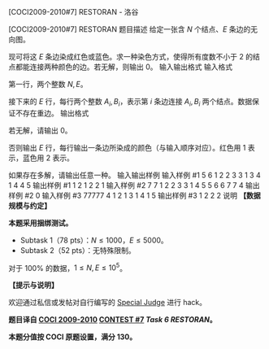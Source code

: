 



[COCI2009-2010#7] RESTORAN - 洛谷














[COCI2009-2010#7] RESTORAN
题目描述
给定一张含 $N$ 个结点、$E$ 条边的无向图。

现可将这 $E$ 条边染成红色或蓝色。求一种染色方式，使得所有度数不小于 $2$ 的结点都能连接两种颜色的边。若无解，则输出 $0$。
输入输出格式
输入格式

第一行，两个整数 $N,E$。

接下来的 $E$ 行，每行两个整数 $A_i,B_i$，表示第 $i$ 条边连接 $A_i,B_i$ 两个结点。数据保证不存在重边。
输出格式

若无解，请输出 $0$。

否则输出 $E$ 行，每行输出一条边所染成的颜色（与输入顺序对应）。红色用 $1$ 表示，蓝色用 $2$ 表示。

如果存在多解，请输出任意一种。
输入输出样例
输入样例 #1
5 6
1 2
2 3
3 1
3 4
1 4
4 5
输出样例 #1
1
2
1
2
2
1
输入样例 #2
7 7
1 2
2 3
3 1
4 5
5 6
6 7
7 4
输出样例 #2
0
输入样例 #3
77777 4
1 2
1 3
1 4
1 5
输出样例 #3
1
2
2
2
说明
**【数据规模与约定】**

**本题采用捆绑测试。**

- Subtask 1（78 pts）：$N \le 1000$，$E \le 5000$。
- Subtask 2（52 pts）：无特殊限制。

对于 $100\%$ 的数据，$1 \le N,E \le 10^5$。

**【提示与说明】**

欢迎通过私信或发帖对自行编写的 [Special Judge](https://www.luogu.com.cn/paste/omg15jba) 进行 hack。

**题目译自 [COCI 2009-2010](https://hsin.hr/coci/archive/2009_2010/) [CONTEST #7](https://hsin.hr/coci/archive/2009_2010/contest7_tasks.pdf) _Task 6 RESTORAN_。**

**本题分值按 COCI 原题设置，满分 $130$。**






